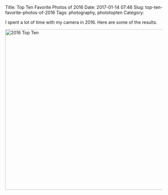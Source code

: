 Title: Top Ten Favorite Photos of 2016
Date: 2017-01-14 07:46
Slug: top-ten-favorite-photos-of-2016
Tags: photography, phototopten
Category:

I spent a lot of time with my camera in 2016. Here are some of the results.

<div class="embed-responsive">
<a data-flickr-embed="true" data-footer="true"  href="https://www.flickr.com/photos/tdhopper/albums/72157675114780424" title="2016 Top Ten"><img src="https://c1.staticflickr.com/9/8217/29481301912_9a55bb9c99_z.jpg" width="640" height="512" alt="2016 Top Ten"></a><script async src="//embedr.flickr.com/assets/client-code.js" charset="utf-8"></script>
</div>